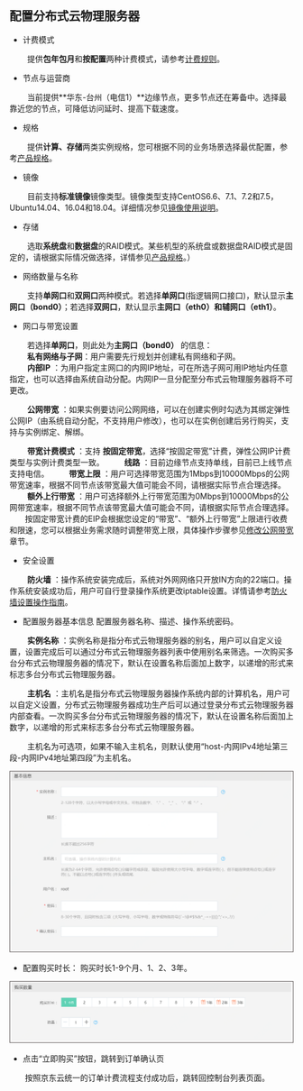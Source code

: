 ## 配置分布式云物理服务器

- 计费模式

&nbsp;&nbsp;&nbsp;&nbsp;&nbsp;&nbsp;&nbsp; 提供**包年包月**和**按配置**两种计费模式，请参考[计费规则](../Pricing/Billing-Rules.md)。

- 节点与运营商

&nbsp;&nbsp;&nbsp;&nbsp;&nbsp;&nbsp;&nbsp; 当前提供**华东-台州（电信1）**边缘节点，更多节点还在筹备中。选择最靠近您的节点，可降低访问延时、提高下载速度。

- 规格

&nbsp;&nbsp;&nbsp;&nbsp;&nbsp;&nbsp;&nbsp; 提供**计算、存储**两类实例规格，您可根据不同的业务场景选择最优配置，参考[产品规格](../Introduction/Specifications.md)。

- 镜像

&nbsp;&nbsp;&nbsp;&nbsp;&nbsp;&nbsp;&nbsp; 目前支持**标准镜像**镜像类型。镜像类型支持CentOS6.6、7.1、7.2和7.5，Ubuntu14.04、16.04和18.04。详细情况参见[镜像使用说明](../Operation-Guide/Image/Description-Image.md)。

- 存储

&nbsp;&nbsp;&nbsp;&nbsp;&nbsp;&nbsp;&nbsp; 选取**系统盘**和**数据盘**的RAID模式。某些机型的系统盘或数据盘RAID模式是固定的，请根据实际情况做选择，详情参见[产品规格](../Introduction/Specifications.md)。）

- 网络数量与名称

&nbsp;&nbsp;&nbsp;&nbsp;&nbsp;&nbsp;&nbsp; 支持**单网口**和**双网口**两种模式。若选择**单网口**(指逻辑网口接口)，默认显示**主网口（bond0）**；若选择**双网口**，默认显示**主网口（eth0）**和**辅网口（eth1）**。

- 网口与带宽设置

&nbsp;&nbsp;&nbsp;&nbsp;&nbsp;&nbsp;&nbsp; 若选择**单网口**，则此处为**主网口（bond0）** 的信息：</br>
&nbsp;&nbsp;&nbsp;&nbsp;&nbsp;&nbsp;&nbsp; **私有网络与子网**：用户需要先行规划并创建私有网络和子网。</br>
&nbsp;&nbsp;&nbsp;&nbsp;&nbsp;&nbsp;&nbsp; **内部IP** ：为用户指定主网口的内网IP地址，可在所选子网可用IP地址内任意指定，也可以选择由系统自动分配。内网IP一旦分配至分布式云物理服务器将不可更改。

&nbsp;&nbsp;&nbsp;&nbsp;&nbsp;&nbsp;&nbsp; **公网带宽** ：如果实例要访问公网网络，可以在创建实例时勾选为其绑定弹性公网IP（由系统自动分配，不支持用户修改），也可以在实例创建后另行购买，支持与实例绑定、解绑。

&nbsp;&nbsp;&nbsp;&nbsp;&nbsp;&nbsp;&nbsp; **带宽计费模式** ：支持 **按固定带宽**，选择“按固定带宽”计费，弹性公网IP计费类型与实例计费类型一致。
&nbsp;&nbsp;&nbsp;&nbsp;&nbsp;&nbsp;&nbsp; **线路** ：目前边缘节点支持单线，目前已上线节点支持电信。
&nbsp;&nbsp;&nbsp;&nbsp;&nbsp;&nbsp;&nbsp; **带宽上限** ：用户可选择带宽范围为1Mbps到10000Mbps的公网带宽速率，根据不同节点该带宽最大值可能会不同，请根据实际节点合理选择。
&nbsp;&nbsp;&nbsp;&nbsp;&nbsp;&nbsp;&nbsp; **额外上行带宽** ：用户可选择额外上行带宽范围为0Mbps到10000Mbps的公网带宽速率，根据不同节点该带宽最大值可能会不同，请根据实际节点合理选择。
&nbsp;&nbsp;&nbsp;&nbsp;&nbsp;&nbsp;&nbsp;按固定带宽计费的EIP会根据您设定的“带宽”、“额外上行带宽”上限进行收费和限速，您可以根据业务需求随时调整带宽上限，具体操作步骤参见[修改公网带宽](../Operation-Guide/Adjust-Public-Network-Bandwidth/Description-Adjust-Public-Network-Bandwidth.md)章节。

- 安全设置

&nbsp;&nbsp;&nbsp;&nbsp;&nbsp;&nbsp;&nbsp; **防火墙** ：操作系统安装完成后，系统对外网网络只开放IN方向的22端口。操作系统安装成功后，用户可自行登录操作系统更改iptable设置。详情请参考[防火墙设置操作指南](../Operation-Guide/Network-And-Security/Steps-Network-And-Security.md)。

- 配置服务器基本信息
配置服务器名称、描述、操作系统密码。

&nbsp;&nbsp;&nbsp;&nbsp;&nbsp;&nbsp;&nbsp; **实例名称** ：实例名称是指分布式云物理服务器的别名，用户可以自定义设置，设置完成后可以通过分布式云物理服务器列表中使用别名来筛选。一次购买多台分布式云物理服务器的情况下，默认在设置名称后面加上数字，以递增的形式来标志多台分布式云物理服务器。

&nbsp;&nbsp;&nbsp;&nbsp;&nbsp;&nbsp;&nbsp; **主机名** ：主机名是指分布式云物理服务器操作系统内部的计算机名，用户可以自定义设置，分布式云物理服务器成功生产后可以通过登录分布式云物理服务器内部查看。一次购买多台分布式云物理服务器的情况下，默认在设置名称后面加上数字，以递增的形式来标志多台分布式云物理服务器。

&nbsp;&nbsp;&nbsp;&nbsp;&nbsp;&nbsp;&nbsp; 主机名为可选项，如果不输入主机名，则默认使用“host-内网IPv4地址第三段-内网IPv4地址第四段”为主机名。

![配置服务器](https://github.com/jdcloudcom/cn/blob/cn-distributed-cloud-physical-service/documentation/Hyper-Converged-IDC/Distributed-Cloud-Physical-Server/Image/DCPS-030.png)


- 配置购买时长：
购买时长1-9个月、1、2、3年。

![配置购买时长](https://github.com/jdcloudcom/cn/blob/cn-distributed-cloud-physical-service/documentation/Hyper-Converged-IDC/Distributed-Cloud-Physical-Server/Image/DCPS-031.png)

- 点击“立即购买”按钮，跳转到订单确认页

&nbsp;&nbsp;&nbsp;&nbsp;&nbsp;&nbsp;&nbsp;按照京东云统一的订单计费流程支付成功后，跳转回控制台列表页面。
